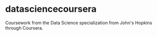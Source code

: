 datasciencecoursera
===================

Coursework from the Data Science specialization from John's Hopkins through Coursera.
